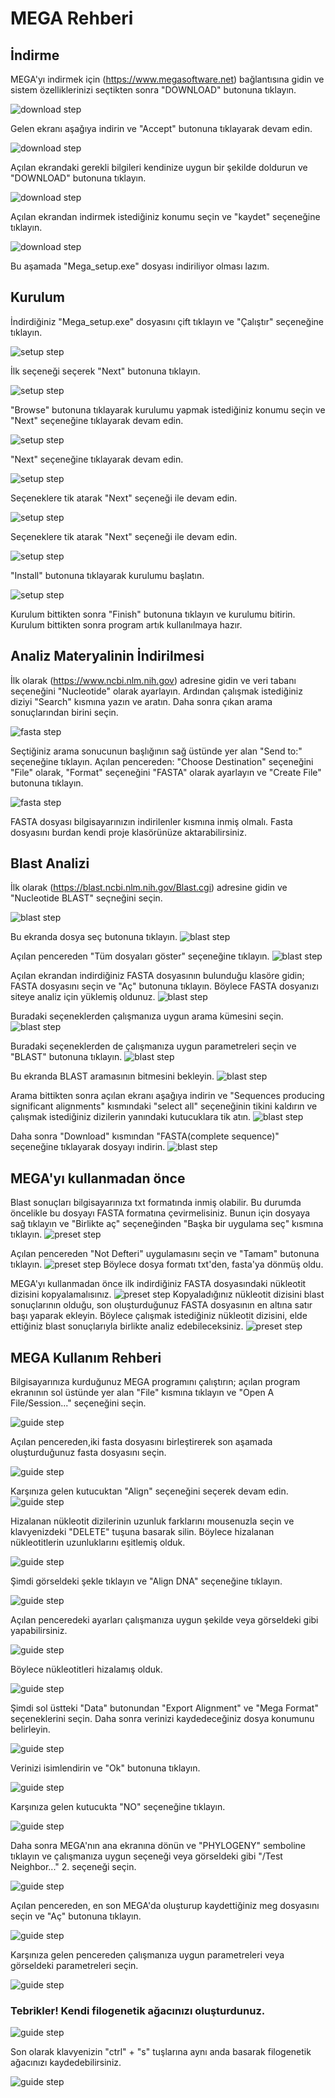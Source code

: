 # MEGA Rehberi
## İndirme
MEGA'yı indirmek için (https://www.megasoftware.net) bağlantısına gidin ve sistem özelliklerinizi seçtikten sonra "DOWNLOAD" butonuna tıklayın.

![download step](images/mega_download1.png)

Gelen ekranı aşağıya indirin ve "Accept" butonuna tıklayarak devam edin.

![download step](images/mega_download2.png)

Açılan ekrandaki gerekli bilgileri kendinize uygun bir şekilde doldurun ve "DOWNLOAD" butonuna tıklayın.

![download step](images/mega_download3.png)

Açılan ekrandan indirmek istediğiniz konumu seçin ve "kaydet" seçeneğine tıklayın.

![download step](images/mega_download4.png)

Bu aşamada "Mega_setup.exe" dosyası indiriliyor olması lazım.

## Kurulum

İndirdiğiniz "Mega_setup.exe" dosyasını çift tıklayın ve "Çalıştır" seçeneğine tıklayın.

![setup step](images/mega_setup1.png)


İlk seçeneği seçerek "Next" butonuna tıklayın. 

![setup step](images/mega_setup2.png)


"Browse" butonuna tıklayarak kurulumu yapmak istediğiniz konumu seçin ve "Next" seçeneğine tıklayarak devam edin.

![setup step](images/mega_setup3.png)


"Next" seçeneğine tıklayarak devam edin.

![setup step](images/mega_setup4.png)

Seçeneklere tik atarak "Next" seçeneği ile devam edin.

![setup step](images/mega_setup5.png)

Seçeneklere tik atarak "Next" seçeneği ile devam edin.

![setup step](images/mega_setup6.png)

"Install" butonuna tıklayarak kurulumu başlatın.

![setup step](images/mega_setup7.png)

Kurulum bittikten sonra "Finish" butonuna tıklayın ve kurulumu bitirin. Kurulum bittikten sonra program artık kullanılmaya hazır.

## Analiz Materyalinin İndirilmesi

İlk olarak (https://www.ncbi.nlm.nih.gov) adresine gidin ve veri tabanı seçeneğini "Nucleotide" olarak ayarlayın. Ardından çalışmak istediğiniz diziyi "Search" kısmına yazın ve aratın. Daha sonra çıkan arama sonuçlarından birini seçin.

![fasta step](images/mega_fasta1.png)

Seçtiğiniz arama sonucunun başlığının sağ üstünde yer alan "Send to:" seçeneğine tıklayın.
Açılan pencereden: 
"Choose Destination" seçeneğini "File" olarak,
"Format" seçeneğini "FASTA" olarak ayarlayın ve "Create File" butonuna tıklayın.

![fasta step](images/mega_fasta2.png)

FASTA dosyası bilgisayarınızın indirilenler kısmına inmiş olmalı. Fasta dosyasını burdan kendi proje klasörünüze aktarabilirsiniz.

## Blast Analizi

İlk olarak (https://blast.ncbi.nlm.nih.gov/Blast.cgi) adresine gidin ve "Nucleotide BLAST" seçneğini seçin.

![blast step](images/mega_blast1.png)

Bu ekranda dosya seç butonuna tıklayın.
![blast step](images/mega_blast2.png)

Açılan pencereden "Tüm dosyaları göster" seçeneğine tıklayın.
![blast step](images/mega_blast3.png)

Açılan ekrandan indirdiğiniz FASTA dosyasının bulunduğu klasöre gidin; FASTA dosyasını seçin ve "Aç" butonuna tıklayın.
Böylece FASTA dosyanızı siteye analiz için yüklemiş oldunuz.
![blast step](images/mega_blast4.png)

Buradaki seçeneklerden çalışmanıza uygun arama kümesini seçin.
![blast step](images/mega_blast5.png)

Buradaki seçeneklerden de çalışmanıza uygun parametreleri seçin ve "BLAST" butonuna tıklayın.
![blast step](images/mega_blast6.png)

Bu ekranda BLAST aramasının bitmesini bekleyin.
![blast step](images/mega_blast7.png)

Arama bittikten sonra açılan ekranı aşağıya indirin ve "Sequences producing significant alignments" kısmındaki "select all" seçeneğinin tikini kaldırın ve çalışmak istediğiniz dizilerin yanındaki kutucuklara tik atın.
![blast step](images/mega_blast8.png)

Daha sonra "Download" kısmından "FASTA(complete sequence)" seçeneğine tıklayarak dosyayı indirin.
![blast step](images/mega_blast9.png)

## MEGA'yı kullanmadan önce

Blast sonuçları bilgisayarınıza txt formatında inmiş olabilir. Bu durumda öncelikle bu dosyayı FASTA formatına çevirmelisiniz. Bunun için dosyaya sağ tıklayın ve "Birlikte aç" seçeneğinden "Başka bir uygulama seç" kısmına tıklayın.
![preset step](images/mega_preset1.png)

Açılan pencereden "Not Defteri" uygulamasını seçin ve "Tamam" butonuna tıklayın.
![preset step](images/mega_preset2.png)
Böylece dosya formatı txt'den, fasta'ya dönmüş oldu.



MEGA'yı kullanmadan önce  ilk indirdiğiniz FASTA dosyasındaki nükleotit dizisini kopyalamalısınız.
![preset step](images/mega_preset4.png)
Kopyaladığınız nükleotit dizisini blast sonuçlarının olduğu, son oluşturduğunuz FASTA dosyasının en altına satır başı yaparak ekleyin.
Böylece çalışmak istediğiniz nükleotit dizisini, elde ettiğiniz blast sonuçlarıyla birlikte analiz edebileceksiniz.
![preset step](images/mega_preset3.png)

## MEGA Kullanım Rehberi

Bilgisayarınıza kurduğunuz MEGA programını çalıştırın; açılan program ekranının sol üstünde yer alan "File" kısmına tıklayın ve "Open A File/Session..." seçeneğini seçin.

![guide step](images/mega_guide1.png)

Açılan pencereden,iki fasta dosyasını birleştirerek son aşamada oluşturduğunuz fasta dosyasını seçin.

![guide step](images/mega_guide2.png)

Karşınıza gelen kutucuktan "Align" seçeneğini seçerek devam edin.
![guide step](images/mega_guide3.png)

Hizalanan nükleotit dizilerinin uzunluk farklarını mousenuzla seçin ve klavyenizdeki "DELETE" tuşuna basarak silin.
Böylece hizalanan nükleotitlerin uzunluklarını eşitlemiş olduk.

![guide step](images/mega_guide4.png)

Şimdi görseldeki şekle tıklayın ve "Align DNA" seçeneğine tıklayın.

![guide step](images/mega_guide5.png)

Açılan penceredeki ayarları çalışmanıza uygun şekilde veya görseldeki gibi yapabilirsiniz.

![guide step](images/mega_guide6.png)

Böylece nükleotitleri hizalamış olduk.

![guide step](images/mega_guide7.png)

Şimdi sol üstteki "Data" butonundan "Export Alignment" ve "Mega Format" seçeneklerini seçin. Daha sonra verinizi kaydedeceğiniz dosya konumunu belirleyin.

![guide step](images/mega_guide8.png)

Verinizi isimlendirin ve "Ok" butonuna tıklayın.

![guide step](images/mega_guide9.png)

Karşınıza gelen kutucukta "NO" seçeneğine tıklayın.

![guide step](images/mega_guide10.png)

Daha sonra MEGA'nın ana ekranına dönün ve "PHYLOGENY" semboline tıklayın ve çalışmanıza uygun seçeneği veya görseldeki gibi "/Test Neighbor..." 2. seçeneği seçin.

![guide step](images/mega_guide11.png)

Açılan pencereden, en son MEGA'da oluşturup kaydettiğiniz meg dosyasını seçin ve "Aç" butonuna tıklayın.

![guide step](images/mega_guide12.png)

Karşınıza gelen pencereden çalışmanıza uygun parametreleri veya görseldeki parametreleri seçin.

![guide step](images/mega_guide13.png)

### Tebrikler! Kendi filogenetik ağacınızı oluşturdunuz.

![guide step](images/mega_guide14.png)

Son olarak klavyenizin "ctrl" + "s" tuşlarına aynı anda basarak filogenetik ağacınızı kaydedebilirsiniz.

![guide step](images/mega_guide15.png)
